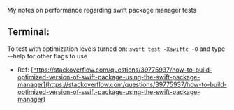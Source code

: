 My notes on performance regarding swift package manager tests<!--more-->

## Terminal:
To test with optimization levels turned on: `swift test -Xswiftc -O` and type --help for other flags to use
- Ref: [https://stackoverflow.com/questions/39775937/how-to-build-optimized-version-of-swift-package-using-the-swift-package-manager](https://stackoverflow.com/questions/39775937/how-to-build-optimized-version-of-swift-package-using-the-swift-package-manager)
